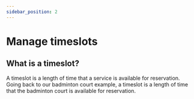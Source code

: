 ```yaml
---
sidebar_position: 2
---
```


# Manage timeslots

## What is a timeslot?

A timeslot is a length of time that a service is available for reservation.
Going back to our badminton court example, a timeslot is a length of time that
the badminton court is available for reservation.
